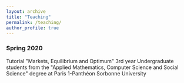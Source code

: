 ```yaml
---
layout: archive
title: "Teaching"
permalink: /teaching/
author_profile: true
---
```


### Spring 2020
Tutorial "Markets, Equilibrium and Optimum"
3rd year Undergraduate students from the "Applied Mathematics, Computer Science and Social Science" degree at Paris 1-Panthéon Sorbonne University

